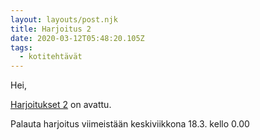 ```yaml
---
layout: layouts/post.njk
title: Harjoitus 2
date: 2020-03-12T05:48:20.105Z
tags:
  - kotitehtävät
---
```

Hei,

[Harjoitukset 2](https://people.uta.fi/~op98563/blog/post-8/Table%201%20Exercises.html) on avattu.



Palauta harjoitus viimeistään keskiviikkona 18.3. kello 0.00